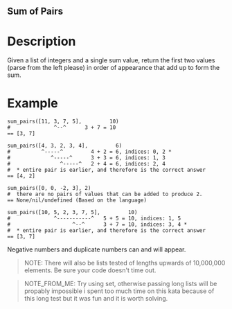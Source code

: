 ## Sum of Pairs

# Description
Given a list of integers and a single sum value, return the first two values (parse from the left please) in order of appearance that add up to form the sum.

# Example
```
sum_pairs([11, 3, 7, 5],         10)
#              ^--^      3 + 7 = 10
== [3, 7]

sum_pairs([4, 3, 2, 3, 4],         6)
#          ^-----^         4 + 2 = 6, indices: 0, 2 *
#             ^-----^      3 + 3 = 6, indices: 1, 3
#                ^-----^   2 + 4 = 6, indices: 2, 4
#  * entire pair is earlier, and therefore is the correct answer
== [4, 2]

sum_pairs([0, 0, -2, 3], 2)
#  there are no pairs of values that can be added to produce 2.
== None/nil/undefined (Based on the language)

sum_pairs([10, 5, 2, 3, 7, 5],         10)
#              ^-----------^   5 + 5 = 10, indices: 1, 5
#                    ^--^      3 + 7 = 10, indices: 3, 4 *
#  * entire pair is earlier, and therefore is the correct answer
== [3, 7]
```
Negative numbers and duplicate numbers can and will appear.

> NOTE: There will also be lists tested of lengths upwards of 10,000,000 elements. Be sure your code doesn't time out.

> NOTE_FROM_ME: Try using set, otherwise passing long lists will be propably impossible i spent too much time on this kata because of this long test but it was fun and it is worth solving.